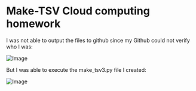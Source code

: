 # Make-TSV Cloud computing homework

I was not able to output the files to github since my Github could not verify who I was:

![Image](/images/sc1)

But I was able to execute the make_tsv3.py file I created:

![Image](/images/sc2)
